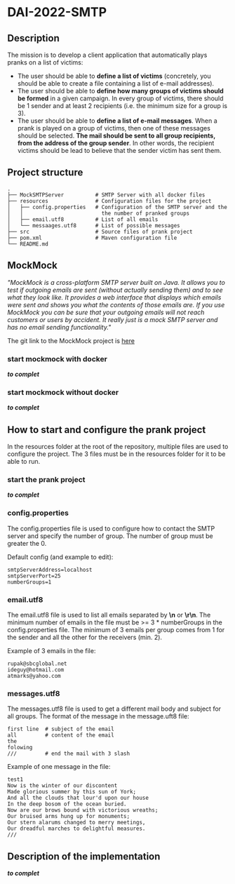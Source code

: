 # DAI-2022-SMTP
## Description
The mission is to develop a client application that automatically plays pranks on a list of victims:

* The user should be able to **define a list of victims** (concretely,
you should be able to create a file containing a list of e-mail addresses).
* The user should be able to **define how many groups of victims should
be formed** in a given campaign. In every group of victims, there should
be 1 sender and at least 2 recipients (i.e. the minimum size for a group is 3).
* The user should be able to **define a list of e-mail messages**. When a prank
is played on a group of victims, then one of these messages should be selected.
**The mail should be sent to all group recipients, from the address of the group
sender**. In other words, the recipient victims should be lead to believe that the
sender victim has sent them.

## Project structure
    .
    ├── MockSMTPServer          # SMTP Server with all docker files
    ├── resources               # Configuration files for the project
    │   ├── config.properties   # Configuration of the SMTP server and the
    │   │                         the number of pranked groups 
    │   ├── email.utf8          # List of all emails
    │   └── messaages.utf8      # List of possible messages
    ├── src                     # Source files of prank project
    ├── pom.xml                 # Maven configuration file
    └── README.md
## MockMock 
_"MockMock is a cross-platform SMTP server built on Java. It allows you to test if
outgoing emails are sent (without actually sending them) and to see what they look
like. It provides a web interface that displays which emails were sent and shows you
what the contents of those emails are. If you use MockMock you can be sure that your
outgoing emails will not reach customers or users by accident. It really just is a
mock SMTP server and has no email sending functionality."_

The git link to the MockMock project is [here](https://github.com/tweakers/MockMock)

### start mockmock with docker
**_to complet_**
### start mockmock without docker
**_to complet_**
## How to start and configure the prank project
In the resources folder at the root of the repository, multiple files are used to
configure the project. The 3 files must be in the resources folder for it to be able to run.

### start the prank project
**_to complet_**
### config.properties
The config.properties file is used to configure how to contact the SMTP
server and specify the number of group. The number of group must be greater the 0.

Default config (and example to edit):

    smtpServerAddress=localhost
    smtpServerPort=25
    numberGroups=1
### email.utf8
The email.utf8 file is used to list all emails separated by **\n** or **\r\n**.
The minimum number of emails in the file must be >= 3 * numberGroups in the config.properties
file. The minimum of 3 emails per group comes from 1 for the sender and all the other 
for the receivers (min. 2).

Example of 3 emails in the file:

    rupak@sbcglobal.net
    ideguy@hotmail.com
    atmarks@yahoo.com
### messages.utf8
The messages.utf8 file is used to get a different mail body and subject for all groups.
The format of the message in the message.uft8 file:
    
    first line  # subject of the email
    all         # content of the email
    the 
    folowing 
    ///         # end the mail with 3 slash

Example of one message in the file:

    test1
    Now is the winter of our discontent
    Made glorious summer by this sun of York;
    And all the clouds that lour'd upon our house
    In the deep bosom of the ocean buried.
    Now are our brows bound with victorious wreaths;
    Our bruised arms hung up for monuments;
    Our stern alarums changed to merry meetings,
    Our dreadful marches to delightful measures.
    ///

## Description of the implementation
**_to complet_**